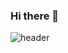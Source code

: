 ### Hi there 👋

![header](https://capsule-render.vercel.app/api?type=waving&height=250&section=header&fontSize=50&text=Welcome%20&desc=hyerim's%20Github%20profile)
